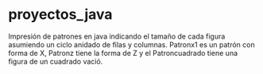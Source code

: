 # proyectos_java

Impresión de patrones en java indicando el tamaño de cada figura asumiendo un ciclo anidado de  filas y columnas. Patronx1 es un patrón con forma de X, Patronz tiene la forma de Z y el Patroncuadrado tiene una figura de un cuadrado vació.
